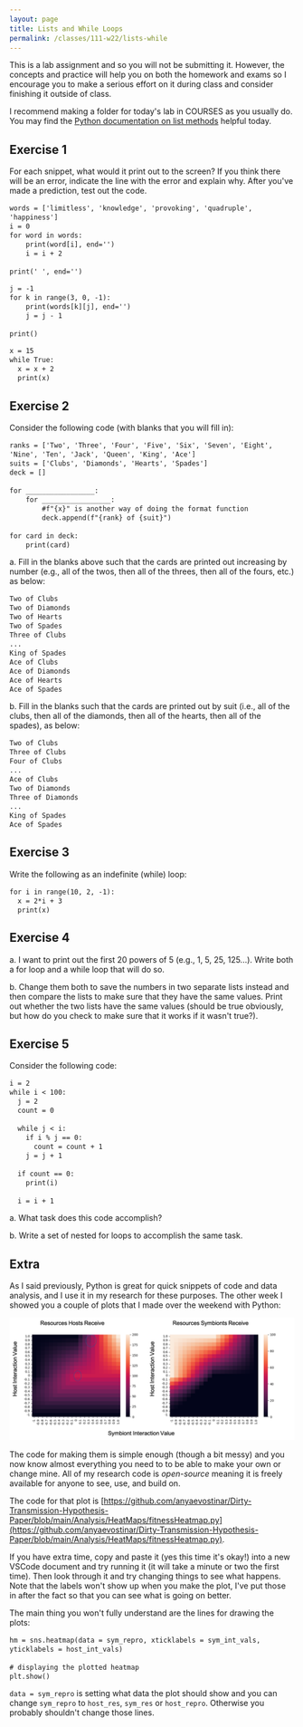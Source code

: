 ```yaml
---
layout: page
title: Lists and While Loops 
permalink: /classes/111-w22/lists-while
---
```


This is a lab assignment and so you will not be submitting it.
However, the concepts and practice will help you on both the homework and exams so I encourage you to make a serious effort on it during class and consider finishing it outside of class.

I recommend making a folder for today's lab in COURSES as you usually do.
You may find the [Python documentation on list methods](https://docs.python.org/3/tutorial/datastructures.html) helpful today.


## Exercise 1
For each snippet, what would it print out to the screen? If you think there will be an error, indicate the line with the error and explain why.
After you've made a prediction, test out the code.

```
words = ['limitless', 'knowledge', 'provoking', 'quadruple', 'happiness']
i = 0
for word in words:
    print(word[i], end='')
    i = i + 2

print(' ', end='')
```

```
j = -1
for k in range(3, 0, -1):
    print(words[k][j], end='')
    j = j - 1

print()
```

```
x = 15
while True:
  x = x + 2
  print(x)
```

## Exercise 2
Consider the following code (with blanks that you will fill in):

```
ranks = ['Two', 'Three', 'Four', 'Five', 'Six', 'Seven', 'Eight', 'Nine', 'Ten', 'Jack', 'Queen', 'King', 'Ace']
suits = ['Clubs', 'Diamonds', 'Hearts', 'Spades']
deck = []

for _________________:
    for _________________:
        #f"{x}" is another way of doing the format function
        deck.append(f"{rank} of {suit}")

for card in deck:
    print(card)
```

a. Fill in the blanks above such that the cards are printed out increasing by number (e.g., all of the twos, then all of the threes, then all of the fours, etc.) as below:

```
Two of Clubs
Two of Diamonds
Two of Hearts
Two of Spades
Three of Clubs
...
King of Spades
Ace of Clubs
Ace of Diamonds
Ace of Hearts
Ace of Spades
```

b. Fill in the blanks such that the cards are printed out by suit (i.e., all of the clubs, then all of the diamonds, then all of the hearts, then all of the spades), as below:

```
Two of Clubs
Three of Clubs
Four of Clubs
...
Ace of Clubs
Two of Diamonds
Three of Diamonds
...
King of Spades
Ace of Spades
```

## Exercise 3
Write the following as an indefinite (while) loop:
```
for i in range(10, 2, -1):
  x = 2*i + 3
  print(x)
```

## Exercise 4
a. I want to print out the first 20 powers of 5 (e.g., 1, 5, 25, 125...). Write both a for loop and a while loop that will do so.

b. Change them both to save the numbers in two separate lists instead and then compare the lists to make sure that they have the same values. Print out whether the two lists have the same values (should be true obviously, but how do you check to make sure that it works if it wasn't true?).

## Exercise 5
Consider the following code:
```
i = 2
while i < 100:
  j = 2
  count = 0

  while j < i:
    if i % j == 0:
      count = count + 1
    j = j + 1

  if count == 0:
    print(i)

  i = i + 1
```

a. What task does this code accomplish?

b. Write a set of nested for loops to accomplish the same task.

## Extra
As I said previously, Python is great for quick snippets of code and data analysis, and I use it in my research for these purposes. The other week I showed you a couple of plots that I made over the weekend with Python:

![Two heat maps showing Host Interaction Value and Symbiont Interaction Value](https://raw.githubusercontent.com/anyaevostinar/Dirty-Transmission-Hypothesis-Paper/main/Analysis/HeatMaps/ComparisonRegions.png)

The code for making them is simple enough (though a bit messy) and you now know almost everything you need to to be able to make your own or change mine. 
All of my research code is *open-source* meaning it is freely available for anyone to see, use, and build on.

The code for that plot is [https://github.com/anyaevostinar/Dirty-Transmission-Hypothesis-Paper/blob/main/Analysis/HeatMaps/fitnessHeatmap.py](https://github.com/anyaevostinar/Dirty-Transmission-Hypothesis-Paper/blob/main/Analysis/HeatMaps/fitnessHeatmap.py). 

If you have extra time, copy and paste it (yes this time it's okay!) into a new VSCode document and try running it (it will take a minute or two the first time).
Then look through it and try changing things to see what happens.
Note that the labels won't show up when you make the plot, I've put those in after the fact so that you can see what is going on better.

The main thing you won't fully understand are the lines for drawing the plots:
```
hm = sns.heatmap(data = sym_repro, xticklabels = sym_int_vals, yticklabels = host_int_vals)

# displaying the plotted heatmap
plt.show()
```

`data = sym_repro` is setting what data the plot should show and you can change `sym_repro` to `host_res`, `sym_res` or `host_repro`. Otherwise you probably shouldn't change those lines.